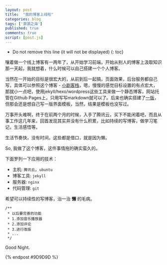 ```yaml
---
layout: post
title:  "我的博客上线啦"
categories: blog
tags: ['灏灏之海']
published: true
comments: true
script: [post.js]
---
```


* Do not remove this line (it will not be displayed)
{: toc}

嚷着做一个线上博客有一两年了，从开始学习前端，开始从别人的博客上汲取知识那一天起，我就想着，什么时候可以自己搭建一个个人博客。

当然在一开始的目标是很宏大的，从前到后一起搞，页面效果，后台服务都自己写，具体可以参照这个博客 - [小剧客栈](http://bh-lay.com/)，嗯，慢慢的感觉目标设置的有点宏大，那就小一点吧，使用jekyll/hexo/wordpress这些工具来做一个静态博客，网站托管在Github Pages上，只用写写markdown就可以了。后来也确实搭建了[一版](https://jsummer.github.io/)，但那会还是想自己写一版界面模板，当然，结果是模板也没写过。

万事开头难啊，终于在前两个月的时候，入手了腾讯云，买下不能闲着吧，而且从事工作这几年来，回首发现其实并没有什么积累，比如持续的写博客，做学习笔记，生活感悟等。

生活节奏快，没有时间，这些都是借口，就是因为懒。

So, 我做了这个博客，这件事情拖的确实蛮久的。

下面罗列一下应用的技术：

* 主机: `腾讯云`，`ubuntu`
* 博客工具: `jekyll`
* 服务器: `nginx`
* 代码管理: `git`

希望可以持续性的写博客，治一治 __懒__ 的毛病。

```
/**
 * 以后要完善的功能
 * 1.添加音乐播放器
 * 2.添加评论
 * 3.进行改版
 * ...
 */ 
```

Good Night.

{% endpost #9D9D9D %}